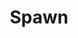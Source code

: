 ---
title: Spawn
issue: 11A
issue_nr: 11
full_title: Home Story
subtitle: ""
story_arc: ""
crossover: ""
variant: ""
publisher: Image Comics
creators: 
  - Dave Sim
  - Todd McFarlane
release_date: Jun 1993
release_year: 1993
genre:
  - Action
  - Adventure
  - Crime
  - Fantasy
  - Horror
  - Science Fiction
  - Super-Heroes
  - Thriller
format: Comic
pages: 32
signed_by: ""
price: 1.95
---